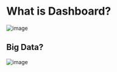 # What is Dashboard?


![image](https://github.com/user-attachments/assets/22a76920-45e4-4392-b6fe-20c35b0951ce)

## Big Data?

![image](https://github.com/user-attachments/assets/0f0b6914-2280-4df2-96cb-eeb29ec0e09e)
